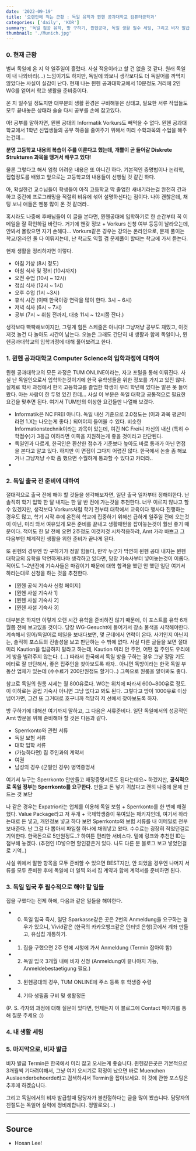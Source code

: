 ```yaml
---
date: '2022-09-19'
title: '오랜만에 적는 근황 : 독일 유학과 뮌헨 공과대학교 컴퓨터공학과'
categories: ['daily', 'KOR']
summary: '독일 컴공 유학, 방 구하기, 뮌헨공대, 독일 생활 필수 세팅, 그리고 비자 발급'
thumbnail: './Munich.jpg'
---
```


### 0. 현재 근황

벌써 독일에 온 지 약 일주일이 흘렀다. 사실 적응이라고 할 건 없을 것 같다. 원래 독일이 내 나와바리(...) 느낌이기도 하지만, 독일에 와보니 생각보다도 더
독일어를 까먹지 않았다는 사실이 실감이 난다. 현재 나는 뮌헨 공과대학교에서 10분정도 거리에 2인 WG를 얻어서 학교 생활을 준비중이다.


온 지 일주일 정도지만 대부분의 생활 환경은 구비해놓은 상태고, 필요한 서류 작업들도 모두 끝내놓은 상태라 슬슬 다시 공부를 손에 잡고있다.


아! 공부를 말하자면, 뮌헨 공대의 Informatik Vorkurs도 빼먹을 수 없다. 뮌헨 공과대학교에서 1학년 신입생들의 공부 하중을 줄여주기 위해서 미리 수학과목의 수업을 해주는건데...


**분명 고등학교 내용의 복습이 주를 이룬다고 했는데, 개뿔이 곧 들어갈 Diskrete Strukturen 과목을 땡겨서 배우고 있다!**


물론 그렇다고 해서 엄청 어려운 내용은 또 아니긴 하다. 기본적인 증명법이나 논리학, 집합정도를 배웠고 앞으로는 고등학교의 내용들이 선행될 것 같긴 하다.


아, 확실한건 교수님들이 학생들이 아직 고등학교 막 졸업한 새내기라는걸 완전히 간과하고 중간에 프로그래밍을 적절히 비유에 섞어 설명하신다는 점이다. 나야 괜찮은데, 채팅 보니 애들은 멘붕 많이 온 것 같더라..


혹시라도 나중에 후배님들이 이 글을 본다면, 뮌헨공대에 입학하기로 한 순간부터 꼭 이메일을 잘 확인하길 바란다. 거기에 왠갖 정보 + Vorkurs 신청 여부 등등이 날라오는데,
안봐서 몰랐으면 자기 손해다... Vorkurs같은 경우는 강의는 온라인으로, 문제 풀이는 학교/온라인 둘 다 이뤄지는데, 난 학교도 익힐 겸 문제풀이 할때는 학교에 가서 듣는다. 


현재 생활을 정리하자면 이렇다.


- 아침 기상 (8시 정도)
- 아침 식사 및 정비 (10시까지)
- 오전 수업 (10시 ~ 12시) 
- 점심 식사 (12시 ~ 1시)
- 오후 수업 (1시 ~3시) 
- 휴식 시간 (이때 한국이랑 연락을 많이 한다. 3시 ~ 6시)
- 저녁 식사 (6시 ~ 7시)
- 공부 (7시 ~ 취침 전까지, 대충 11시 ~ 12시쯤 잔다.)


생각보다 빡빡해보이지만, 그렇게 힘든 스케줄은 아니다! 그냥저냥 공부도 재밌고, 이것저것 놀건 다 놀아도 시간이 남는다. 오늘은 그래도 간단히 내 생활과 함께 독일이나, 뮌헨공과대학교의 입학과정에 대해 풀어보려고 한다. 


### 1. 뮌헨 공과대학교 Computer Science의 입학과정에 대하여 


뮌헨 공과대학교의 모든 과정은 TUM ONLINE이라는, 자교 포털을 통해 이뤄진다. 사실 난 독일인으로서 입학하는것이기에 한국 유학생들을 위한 정보를 가지고 있진 않다. 실제로 학사 과정에서 한국 고등학교를 졸업한 학생이 우리 학년에 있다는 말은 못 들어봤다. 아는 사람이 한 두명 있긴 한데... 사실 이 부분은 독일 대학교 공통적으로 필요한 요건을 맞추면 된다. 여기서 TUM만의 이상한 요건들만 나열해 보겠다.


- Informatik은 NC FREI 아니다. 독일 내신 기준으로 2.0정도는 (이과 과목 평균이라면 1.X는 나오는게 좋다.) 되어야지 들어올 수 있다. 비슷한 Informationstechnik이라는 과목이 있는데, 여긴 NC Frei니 자신의 내신 (특히 수학점수)가 3등급 이하라면 이쪽을 지원하는게 좋을 것이라고 판단된다.
- 독일인과 다르게, 한국인은 환산한 점수가 기준보다 높아도 바로 통과가 아닌 면접을 본다고 알고 있다. 하지만 이 면접이 그다지 어렵진 않다. 한국에서 논술 좀 해보거나 그냥저냥 수학 좀 했으면 수월하게 통과할 수 있다고 카더라..
- 


### 2. 독일 출국 전 준비에 대하여

절대적으로 출국 전에 해야 할 것들을 생각해보자면, 일단 출국 일자부터 정해야한다. 난 솔직히 학기 입학 한 달 내지는 한 달 반 전에 가는것을 추천한다. 너무 이르지 않냐고 할 수 있겠지만,
생각보다 Vorkurs처럼 학기 전부터 대학에서 교육이다 행사다 진행하는 경우도 많고, 학기 시작 후에 온전히 학교에 집중하기 위해선 급하게 일주일 전에 오는것이 아닌, 미리 와서 여유있게 모든 준비를 끝내고 생활패턴을 잡아놓는것이 훨씬 좋기 때문이다. 적어도 한 달 전에 오면 2주정도 이것저것 시차적응하랴, Amt 가랴 바쁘고 그 다음부턴 체계적인 생활을 위한 준비가 끝나게 된다.


또 뮌헨의 경우엔 방 구하기가 정말 힘들다, 만약 누군가 막연히 뮌헨 공대 내지는 뮌헨대학교의 유학을 막연하게나마 생각하고 있다면, 당장 기숙사부터 넣어놓는것이 이롭다. 적어도 1~2년전에 기숙사들은 마감이기 때문에 대학 합격을 했던 안 했던 일단 여기서 하라는대로 신청을 하는 것을 추천한다.


- [뮌헨 공식 기숙사 신청 페이지]
- [뮌헨 사설 기숙사 1]
- [뮌헨 사설 기숙사 2]
- [뮌헨 사설 기숙사 3]


대부분은 하지만 이렇게 오랜 시간 유학을 준비하진 않기 때문에, 이 포스트를 유학 6개월쯤 전에 보고있을 것이다. 당장 WG-Gesucht에 들어가서 장소 물색을 시작해야한다. 계속해서 영어/독일어로 메일을 보내다보면, 몇 군데에서 연락이 온다. 사기인지 아닌지는, 솔직히 포스트의 진솔성을 보고 판단하는 수 밖에 없다. 사실 다른 글들을 보면 절대 미리 Kaution을 입금하지 말라고 하는데, Kaution 미리 안 주면, 어떤 집 주인도 우리에게 방을 빌려주지 않는다. (...) 따라서 한국에서 독일 방을 구하는 경우 그냥 정말 기도 메타로 잘 판단해서, 좋은 집주인을 찾아보도록 하자.. 아니면 독방이라는 한국 독일 부동산 업체가 있는데 (수수료가 200만원정도 할거다..) 그쪽으로 원룸을 알아봐도 좋다.


참고로 독일의 원룸 시세는 월 800유로다. WG는 위치에 따라서 600~800유로 정도. 이 이하로는 공립 기숙사 아니면 그냥 없다고 봐도 된다. 그렇다고 방이 1000유로 이상 넘어가면, 그건 또 그거대로 호구니까 적당히 저 선에서 찾아보도록 하자.


방 구하기에 대해선 여기까지 말하고, 그 다음은 서류준비다. 일단 독일에서의 성공적인 Amt 방문을 위해 준비해야 할 것은 다음과 같다.


- Sperrkonto와 관련 서류
- 독일 보험 서류
- 대학 입학 서류
- (가능하다면) 집 주인과의 계약서
- 여권
- 남성의 경우 (군필인 경우) 병역증명서


여기서 누구는 Sperrkonto 안만들고 재정증명서로도 된다는데요~ 하겠지만, **공식적으로 독일 정부는 Sperrkonto를 요구한다.** 만들고 돈 넣기 귀찮다고 괜히 나중에 문제 만드는 것 보단


나 같은 경우는 Expatrio라는 업체를 이용해 독일 보험 + Sperrkonto를 한 번에 해결했다. Value Package라고 저 두개 + 국제학생증이 묶여있는 패키지인데, 여기서 하라는대로 돈 넣고, 개인정보 넣고 하다 보면 Sperrkonto와 보험 서류를 내 이메일로 전부 보내준다. 난 그걸 다 뽑아서 파일철 하나에 채워넣고 왔다. 수수료는 굉장히 적었던걸로 기억한다. 한국돈으로 5만원정도..? 하여튼 편리한 서비스다. 밑에 링크와 추천인 ID는 첨부해 놓겠다. (추천인 ID넣으면 할인같은거 있다. 나도 다른 분 블로그 보고 넣었던걸로 기억..)


사실 위에서 말한 항목을 모두 준비할 수 있으면 BEST지만, 안 되었을 경우엔 나머지 서류를 모두 준비한 후에 독일에 더 일찍 와서 집 계약과 함께 계약서를 준비하면 된다. 

### 3. 독일 입국 후 필수적으로 해야 할 일들

집을 구했다는 전제 하에, 다음과 같은 일들을 해야한다.

- 0. 독일 입국 즉시, 일단 Sparkasse같은 곳은 2번의 Anmeldung을 요구하는 경우가 있으니, Vivid같은 (한국의 카카오뱅크같은 인터넷 은행)곳에서 계좌 만들고, 유심칩 개통하기.
- 1. 집을 구했으면 2주 안에 시청에 가서 Anmeldung (Termin 잡아야 함)
- 2. 독일 입국 3개월 내에 비자 신청 (Anmeldung이 끝나야지 가능, Anmeldebestaetigung 필요.)
- 3. 뮌헨공대의 경우, TUM ONLINE에 주소 등록 후 학생증 수령
- 4. 기타 생필품 구비 및 생활정돈


(P. S. 각자의 과정에 대해 질문이 있다면, 언제든지 이 블로그에 Contact 페이지를 통해 질문 주세요 :))

### 4. 내 생활 세팅

### 5. 마지막으로, 비자 발급


비자 발급 Termin은 한국에서 미리 잡고 오시는게 좋습니다. 뮌헨같은곳은 기본적으로 3개월씩 기다려야해서, 그냥 여기 오시기로 확정이 났으면 바로 Muenchen Auslaenderbehoerde라고 검색하셔서 Termin을 잡아보세요. 이 것에 관한 포스팅은 추후에 하겠습니다.


그리고 독일에서의 비자 발급할때 담당자가 불친절하다는 글을 많이 봤습니다. 담당자의 친절도는 독일어 실력에 정비례합니다. 정말로요(...)

---

## Source

- Hosan Lee!

